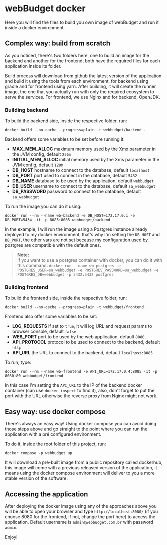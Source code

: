 # webBudget docker

Here you will find the files to build you own image of webBudget and run it inside a docker environment.

## Complex way: build from scratch

As you noticed, there's two folders here, one to build an image for the backend and another for the frontend, both have
the required files for each application inside its folder.

Build process will download from github the latest version of the application and build it using the tools from each
environment, for backend using gradle and for frontend using yarn. After building, it will create the runner image, the 
one that you actually run with only the required ecosystem to serve the services. For frontend, we use Nginx and for 
backend, OpenJDK.

### Building backend

To build the backend side, inside the respective folder, run:

`docker build --no-cache --progress=plain -t webbudget/backend .`

Backend offers some variables to be set before running it:

- **MAX_MEM_ALLOC** maximum memory used by the Xmx parameter in the JVM config, default `256m`
- **INITIAL_MEM_ALLOC** initial memory used by the Xms parameter in the JVM config, default `128m`
- **DB_HOST** hostname to connect to the database, default `localhost`
- **DB_PORT** port used to connect in the database, default `5432`
- **DB_NAME** database to be used by the application, default `webbudget`
- **DB_USER** username to connect to the database, default `sa_webbudget`
- **DB_PASSWORD** password to connect to the database, default `sa_webbudget`

To run the image you can do it using:

`docker run --rm --name wb-backend -e DB_HOST=172.17.0.1 -e DB_PORT=5434 -it -p 8085:8085 webbudget/backend`

In the example, I will run the image using a Postgres instance already deployed to my docker environment, that's why I'm
setting the `DB_HOST` and `DB_PORT`, the other vars are not set because my configuration used by postgres are compatible
with the default ones.

> **Note:**\
> If you want to use a postgres container with docker, you can do it with this command: 
> `docker run --name wb-postgres -e POSTGRES_USER=sa_webbudget -e POSTGRES_PASSWORD=sa_webbudget -e POSTGRES_DB=webbudget -p 5432:5432 postgres`

### Building frontend

To build the frontend side, inside the respective folder, run:

`docker build --no-cache --progress=plain -t webbudget/frontend .`

Frontend also offer some variables to be set:

- **LOG_REQUESTS** if set to `true`, it will log URL and request params to browser console, default `false` 
- **WEB_PORT** port to be used by the web application, default `8080`
- **API_PROTOCOL** protocol to be used to connect to the backend, default `http`
- **API_URL** the URL to connect to the backend, default `localhost:8085`

To run, type: 

`docker run --rm --name wb-frontend -e API_URL=172.17.0.4:8085 -it -p 8080:80 webbudget/frontend`

In this case I'm setting the `API_URL` to the IP of the backend docker container (can use `docker inspect` to find it), 
also, don't forget to put the port with the URL otherwise the reverse proxy from Nginx might not work.

## Easy way: use docker compose

There's always an easy way! Using docker compose you can avoid doing those steps above and go straight to the point 
where you can run the application with a pré configured environment.

To do it, inside the root folder of this project, run:

`docker compose -p webbudget up`

It will download a pré-built image from a public repository called dockerhub, this image will come with a previous 
released version of the application, it means using the docker compose environment will deliver to you a more stable
version of the software.

## Accessing the application

After deploying the docker image using any of the approaches above you will be able to open your browser and type 
`http://localhost:8080/` (if you choose 8080 for the frontend, if not, change the port here) to access the application. 
Default username is `admin@webbudget.com.br` with password `admin`.

Enjoy!